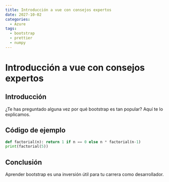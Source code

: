 ```yaml
---
title: Introducción a vue con consejos expertos
date: 2027-10-02
categories:
  - Azure
tags:
  - bootstrap
  - prettier
  - numpy
---
```


# Introducción a vue con consejos expertos

## Introducción

¿Te has preguntado alguna vez por qué bootstrap es tan popular? Aquí te lo explicamos.

## Código de ejemplo

```python
def factorial(n): return 1 if n == 0 else n * factorial(n-1)
print(factorial(5))
```

## Conclusión

Aprender bootstrap es una inversión útil para tu carrera como desarrollador.